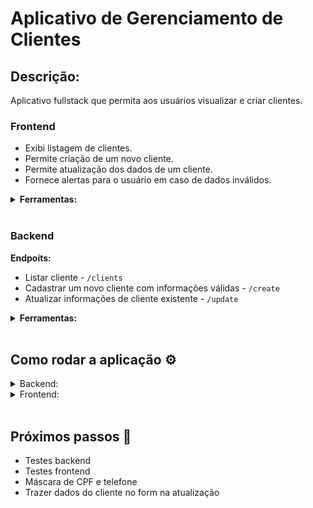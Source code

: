 # Aplicativo de Gerenciamento de Clientes

## Descrição:

Aplicativo fullstack que permita aos usuários visualizar e criar clientes.

<h3><strong>Frontend</strong></h3>

- Exibi listagem de clientes.
- Permite criação de um novo cliente.
- Permite atualização dos dados de um cliente.
- Fornece alertas para o usuário em caso de dados inválidos.

<details>
<summary><strong>Ferramentas:</strong></summary>

[Vite](https://vitejs.dev/)
[React](https://react.dev/)
[React Router](https://reactrouter.com/en/main)
[React Icons](https://react-icons.github.io/react-icons/)
[CSS](https://www.w3.org/Style/CSS/Overview.en.html)
[TypeScript](https://www.typescriptlang.org/)
</details>
<br>

<h3><strong>Backend</strong></h3>

**Endpoits:**
- Listar cliente - `/clients`
- Cadastrar um novo cliente com informações válidas - `/create`
- Atualizar informações de cliente existente - `/update`

<details>
<summary><strong>Ferramentas:</strong></summary>

Banco: [SQLite](https://www.sqlite.org/index.html), [Prisma](https://www.prisma.io/) <br>
Linguagem: [Nodejs](https://nodejs.org/it), [TypeScript](https://www.typescriptlang.org/) <br>
Framework web: [Express](https://expressjs.com/pt-br/) <br>
Validação: [Zod](https://zod.dev/), [cpf-cnpj-validator](https://www.npmjs.com/package/cpf-cnpj-validator) <br>
Tratamento erros assíncronos: [Express-async-errors](https://www.npmjs.com/package/express-async-errors)<br>

</details>
<br>

<h2>Como rodar a aplicação ⚙️</h2>

<details>
<summary>Backend:</summary>

Entre na pasta backend:
```
cd backend
```
Instale as depenências:
```
npm install
```
Rode a aplicação:
```
npm run dev
```
URL base: `localhost:3001`

Body rotas POST e PUT:
```
{
    "name": "Bell-mère",
    "email": "bell@gmail.com",
    "cpf": "21219458066",
    "status": "Desativado"
}
```
</details>

<details>
<summary>Frontend:</summary>

Entre na pasta frontend:
```
cd frontend
```
Instale as depenências:
```
npm install
```
Rode a aplicação:
```
npm run dev
```

Vá para `http://localhost:5173/` no navegador.

<br>
</details>
<br>

## Próximos passos 👣
- Testes backend
- Testes frontend
- Máscara de CPF e telefone
- Trazer dados do cliente no form na atualização
